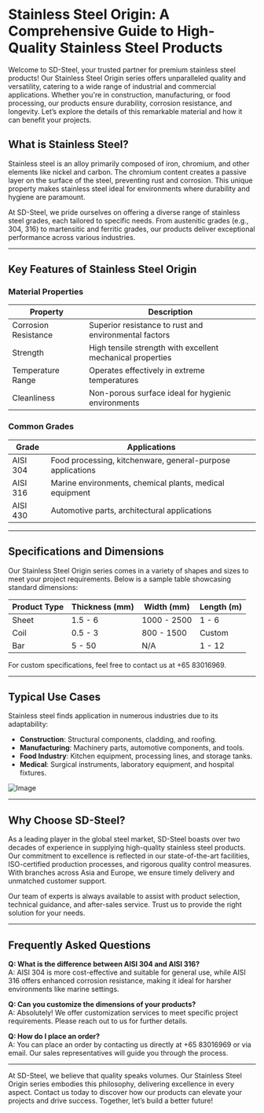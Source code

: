 # Stainless Steel Origin: A Comprehensive Guide to High-Quality Stainless Steel Products

Welcome to SD-Steel, your trusted partner for premium stainless steel products! Our Stainless Steel Origin series offers unparalleled quality and versatility, catering to a wide range of industrial and commercial applications. Whether you're in construction, manufacturing, or food processing, our products ensure durability, corrosion resistance, and longevity. Let’s explore the details of this remarkable material and how it can benefit your projects.

## What is Stainless Steel?

Stainless steel is an alloy primarily composed of iron, chromium, and other elements like nickel and carbon. The chromium content creates a passive layer on the surface of the steel, preventing rust and corrosion. This unique property makes stainless steel ideal for environments where durability and hygiene are paramount.

At SD-Steel, we pride ourselves on offering a diverse range of stainless steel grades, each tailored to specific needs. From austenitic grades (e.g., 304, 316) to martensitic and ferritic grades, our products deliver exceptional performance across various industries.

---

## Key Features of Stainless Steel Origin

### Material Properties

| Property         | Description                                                                 |
|------------------|-----------------------------------------------------------------------------|
| Corrosion Resistance | Superior resistance to rust and environmental factors                       |
| Strength          | High tensile strength with excellent mechanical properties                  |
| Temperature Range | Operates effectively in extreme temperatures                                |
| Cleanliness       | Non-porous surface ideal for hygienic environments                          |

### Common Grades

| Grade            | Applications                                                   |
|------------------|----------------------------------------------------------------|
| AISI 304         | Food processing, kitchenware, general-purpose applications      |
| AISI 316         | Marine environments, chemical plants, medical equipment        |
| AISI 430         | Automotive parts, architectural applications                    |

---

## Specifications and Dimensions

Our Stainless Steel Origin series comes in a variety of shapes and sizes to meet your project requirements. Below is a sample table showcasing standard dimensions:

| Product Type     | Thickness (mm) | Width (mm) | Length (m) |
|------------------|----------------|------------|------------|
| Sheet            | 1.5 - 6        | 1000 - 2500| 1 - 6      |
| Coil             | 0.5 - 3        | 800 - 1500 | Custom     |
| Bar              | 5 - 50         | N/A        | 1 - 12     |

For custom specifications, feel free to contact us at +65 83016969.

---

## Typical Use Cases

Stainless steel finds application in numerous industries due to its adaptability:

- **Construction**: Structural components, cladding, and roofing.
- **Manufacturing**: Machinery parts, automotive components, and tools.
- **Food Industry**: Kitchen equipment, processing lines, and storage tanks.
- **Medical**: Surgical instruments, laboratory equipment, and hospital fixtures.

![Image](https://github.com/user-attachments/assets/2567258e-e124-4816-932d-1809bd27ef0b)

---

## Why Choose SD-Steel?

As a leading player in the global steel market, SD-Steel boasts over two decades of experience in supplying high-quality stainless steel products. Our commitment to excellence is reflected in our state-of-the-art facilities, ISO-certified production processes, and rigorous quality control measures. With branches across Asia and Europe, we ensure timely delivery and unmatched customer support.

Our team of experts is always available to assist with product selection, technical guidance, and after-sales service. Trust us to provide the right solution for your needs.

---

## Frequently Asked Questions

**Q: What is the difference between AISI 304 and AISI 316?**  
A: AISI 304 is more cost-effective and suitable for general use, while AISI 316 offers enhanced corrosion resistance, making it ideal for harsher environments like marine settings.

**Q: Can you customize the dimensions of your products?**  
A: Absolutely! We offer customization services to meet specific project requirements. Please reach out to us for further details.

**Q: How do I place an order?**  
A: You can place an order by contacting us directly at +65 83016969 or via email. Our sales representatives will guide you through the process.

---

At SD-Steel, we believe that quality speaks volumes. Our Stainless Steel Origin series embodies this philosophy, delivering excellence in every aspect. Contact us today to discover how our products can elevate your projects and drive success. Together, let’s build a better future!